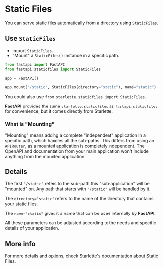 # Static Files

You can serve static files automatically from a directory using `StaticFiles`.

## Use `StaticFiles`

- Import `StaticFiles`.
- "Mount" a `StaticFiles()` instance in a specific path.

```Python
from fastapi import FastAPI
from fastapi.staticfiles import StaticFiles

app = FastAPI()

app.mount("/static", StaticFiles(directory="static"), name="static")
```

You could also use `from starlette.staticfiles import StaticFiles`.

**FastAPI** provides the same `starlette.staticfiles` as `fastapi.staticfiles` for convenience, but it comes directly from Starlette.

### What is "Mounting"

"Mounting" means adding a complete "independent" application in a specific path, which handles all the sub-paths. This differs from using an `APIRouter`, as a mounted application is completely independent. The OpenAPI and documentation from your main application won't include anything from the mounted application.

## Details

The first `"/static"` refers to the sub-path this "sub-application" will be "mounted" on. Any path that starts with `"/static"` will be handled by it.

The `directory="static"` refers to the name of the directory that contains your static files.

The `name="static"` gives it a name that can be used internally by **FastAPI**.

All these parameters can be adjusted according to the needs and specific details of your application.

## More info

For more details and options, check Starlette's documentation about Static Files.